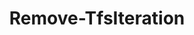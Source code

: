 ﻿---
title: Remove-TfsIteration
breadcrumbs: [ "WorkItem", "AreasIterations" ]
parent: "WorkItem.AreasIterations"
description: "Deletes one or more Iterations from a given Team Project."
remarks: 
parameterSets: 
  "_All_": [ Collection, MoveTo, Node, Project, Recurse ] 
  "__AllParameterSets":  
    Node: 
      type: "object"  
      position: "0"  
    MoveTo: 
      type: "object"  
      position: "1"  
    Collection: 
      type: "object"  
    Project: 
      type: "object"  
    Recurse: 
      type: "SwitchParameter" 
parameters: 
  - name: "Node" 
    description: "Specifies the name, URI or path of an Iteration. Wildcards are supported. When  omitted, all Iterations in the given Team Project are returned.nnTo supply a path, use a backslash ('\\') between the path segments. Leading and trailing backslashes are optional.nnWhen supplying a URI, use URIs in the form of 'vstfs:///Classification/Node/{GUID}' (where {GUID} is the unique identifier of the given node)." 
    globbing: false 
    pipelineInput: "true (ByValue)" 
    position: 0 
    type: "object" 
    aliases: [ Path,Iteration ] 
  - name: "Path" 
    description: "Specifies the name, URI or path of an Iteration. Wildcards are supported. When  omitted, all Iterations in the given Team Project are returned.nnTo supply a path, use a backslash ('\\') between the path segments. Leading and trailing backslashes are optional.nnWhen supplying a URI, use URIs in the form of 'vstfs:///Classification/Node/{GUID}' (where {GUID} is the unique identifier of the given node).This is an alias of the Node parameter." 
    globbing: false 
    pipelineInput: "true (ByValue)" 
    position: 0 
    type: "object" 
    aliases: [ Path,Iteration ] 
  - name: "Iteration" 
    description: "Specifies the name, URI or path of an Iteration. Wildcards are supported. When  omitted, all Iterations in the given Team Project are returned.nnTo supply a path, use a backslash ('\\') between the path segments. Leading and trailing backslashes are optional.nnWhen supplying a URI, use URIs in the form of 'vstfs:///Classification/Node/{GUID}' (where {GUID} is the unique identifier of the given node).This is an alias of the Node parameter." 
    globbing: false 
    pipelineInput: "true (ByValue)" 
    position: 0 
    type: "object" 
    aliases: [ Path,Iteration ] 
  - name: "MoveTo" 
    description: "Specifies the new parent node for the work items currently assigned to the node being deleted, if any. When omitted, defaults to the root node (the \"\\\" node, at the team project level)." 
    globbing: false 
    position: 1 
    type: "object" 
    aliases: [ NewPath ] 
    defaultValue: "\\" 
  - name: "NewPath" 
    description: "Specifies the new parent node for the work items currently assigned to the node being deleted, if any. When omitted, defaults to the root node (the \"\\\" node, at the team project level).This is an alias of the MoveTo parameter." 
    globbing: false 
    position: 1 
    type: "object" 
    aliases: [ NewPath ] 
    defaultValue: "\\" 
  - name: "Recurse" 
    description: "Removes node(s) recursively." 
    globbing: false 
    type: "SwitchParameter" 
    defaultValue: "False" 
  - name: "Project" 
    description: "Specifies the name of the Team Project, its ID (a GUID), or a Microsoft.TeamFoundation.Core.WebApi.TeamProject object to connect to. When omitted, it defaults to the connection set by Connect-TfsTeamProject (if any). For more details, see the Get-TfsTeamProject cmdlet." 
    globbing: false 
    type: "object" 
  - name: "Collection" 
    description: "Specifies the URL to the Team Project Collection or Azure DevOps Organization to connect to, a TfsTeamProjectCollection object (Windows PowerShell only), or a VssConnection object. You can also connect to an Azure DevOps Services organizations by simply providing its name instead of the full URL. For more details, see the Get-TfsTeamProjectCollection cmdlet. When omitted, it defaults to the connection set by Connect-TfsTeamProjectCollection (if any)." 
    globbing: false 
    type: "object"
inputs: 
  - type: "System.Object" 
    description: "Specifies the name, URI or path of an Iteration. Wildcards are supported. When  omitted, all Iterations in the given Team Project are returned.nnTo supply a path, use a backslash ('\\') between the path segments. Leading and trailing backslashes are optional.nnWhen supplying a URI, use URIs in the form of 'vstfs:///Classification/Node/{GUID}' (where {GUID} is the unique identifier of the given node)."
outputs: 
  - type: "Microsoft.TeamFoundation.WorkItemTracking.WebApi.Models.WorkItemClassificationNode" 
    description: 
notes: 
relatedLinks: 
  - text: "Online Version:" 
    uri: "https://tfscmdlets.dev/Cmdlets/WorkItem/AreasIterations/Remove-TfsIteration"
aliases: 
examples: 
---
